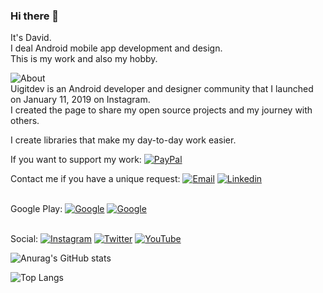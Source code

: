 ### Hi there 👋

It's David.</br>
I deal Android mobile app development and design.</br>
This is my work and also my hobby.</br>

![About](https://img.shields.io/badge/About-uigitdev-grightgreen?labelColor=black)</br>
Uigitdev is an Android developer and designer community that I launched on January 11, 2019 on Instagram.</br>
I created the page to share my open source projects and my journey with others.  

I create libraries that make my day-to-day work easier.

If you want to support my work: [![PayPal](https://img.shields.io/badge/PayPal-Donate%20my%20work-yellow?logo=PayPal&logoColor=yellow&labelColor=black)](https://www.paypal.com/donate?hosted_button_id=2JMUZJKJ5TNT4)

Contact me if you have a unique request: [![Email](https://img.shields.io/badge/Email-hello@uigitdev.com-blue?labelColor=black)](mailto:hello@uigitdev.com) [![Linkedin](https://img.shields.io/badge/Linkedin-David%20Toth-blue?logo=Linkedin&logoColor=blue&labelColor=black)](https://www.linkedin.com/in/uigitdev/)


<br/>Google Play: [![Google](https://img.shields.io/badge/Android-My%20Wallet-grightgreen?logo=Android&logoColor=brightgreen&labelColor=black)](https://play.google.com/store/apps/details?id=com.uigitdev.android.mywallet) [![Google](https://img.shields.io/badge/Android-Daily%20Dictionary-grightgreen?logo=Android&logoColor=brightgreen&labelColor=black)](https://play.google.com/store/apps/details?id=com.uigitdev.recwee)


</br>Social: [![Instagram](https://img.shields.io/badge/Instagram-Developer%20journey-blueviolet?logo=Instagram&logoColor=blueviolet&labelColor=black)](https://www.instagram.com/uigitdev/) [![Twitter](https://img.shields.io/badge/Twitter-Let%27s%20tweet%20each%20other-blue?logo=Twitter&logoColor=blue&labelColor=black)](https://twitter.com/uigitdev) [![YouTube](https://img.shields.io/badge/YouTube-Watch%20my%20videos-red?logo=YouTube&logoColor=red&labelColor=black)](https://www.youtube.com/channel/UCJs4WLc8_jk5DhIwMAwoVuw)

![Anurag's GitHub stats](https://github-readme-stats.vercel.app/api?username=uigitdev&show_icons=true&theme=vue&hide_border=true&count_private=true&bg_color=101013&title_color=00DCA8&text_color=FDFCFF)

![Top Langs](https://github-readme-stats.vercel.app/api/top-langs/?username=uigitdev&layout=compact&show_icons=true&theme=vue&hide_border=true&count_private=true&bg_color=101013&title_color=00DCA8&text_color=FDFCFF)
